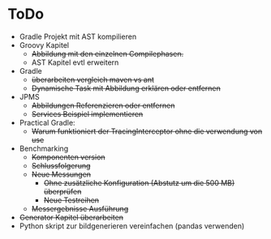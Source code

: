 # ToDo

*   Gradle Projekt mit AST kompilieren
*   Groovy Kapitel
    *   ~~Abbildung mit den einzelnen Compilephasen.~~
    *   AST Kapitel evtl erweitern
*   Gradle
    *   ~~überarbeiten vergleich maven vs ant~~
    *   ~~Dynamische Task mit Abbildung erklären oder entfernen~~
*   JPMS
    *   ~~Abbildungen Referenzieren oder entfernen~~
    *   ~~Services Beispiel implementieren~~
*   Practical Gradle: 
    *   ~~Warum funktioniert der TracingInterceptor ohne die verwendung von use~~
*   Benchmarking
    *   ~~Komponenten version~~
    *   ~~Schlussfolgerung~~
    *   ~~Neue Messungen~~
        *   ~~Ohne zusätzliche Konfiguration (Abstutz um die 500 MB) überprüfen~~
        *   ~~Neue Testreihen~~
    *   ~~Messergebnisse Ausführung~~
*   ~~Generator Kapitel überarbeiten~~
*   Python skript zur bildgenerieren vereinfachen (pandas verwenden)